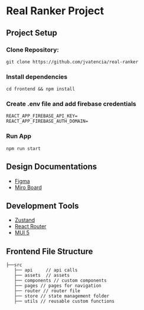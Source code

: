 # Real Ranker Project

## Project Setup

### Clone Repository:

```
git clone https://github.com/jvatencia/real-ranker
```

### Install dependencies

```
cd frontend && npm install
```

### Create .env file and add firebase credentials

```
REACT_APP_FIREBASE_API_KEY=
REACT_APP_FIREBASE_AUTH_DOMAIN=
```

### Run App

```
npm run start
```

## Design Documentations

- [Figma](https://www.figma.com/proto/oeU07p1vkntKg7esO9jddz/The-Test-Guy-Table?type=design&node-id=306-393&t=gEHqFYbeedJVloto-1&scaling=scale-down&page-id=0%3A1&starting-point-node-id=1%3A3)
- [Miro Board](https://miro.com/app/board/uXjVM26fWE8=/)

## Development Tools

- [Zustand](https://docs.pmnd.rs/zustand/getting-started/introduction)
- [React Router](https://reactrouter.com/en/main/start/overview)
- [MUI 5](https://mui.com/material-ui/getting-started/)

## Frontend File Structure

```
├──src
   ├── api     // api calls
   ├── assets  // assets
   ├── components // custom components
   ├── pages // pages for navigation
   ├── router // router file
   ├── store // state management folder
   ├── utils // reusable custom functions
```
